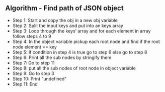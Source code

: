 ## Algorithm - Find path of JSON object

- Step 1: Start and copy the obj in a new obj variable
- Step 2: Split the input keys and put into an keys array
- Step 3: Loop through the keys’ array and for each element in array follow steps 4 to 9
- Step 4: In the object variable pickup each root node and find if the root node element == key
- Step 5: If condition in step 4 is true go to step 6 else go to step 8
- Step 6: Print all the sub nodes by stringify them
- Step 7: Go to step 11
- Step 8: put all the sub nodes of root node in object variable
- Step 9: Go to step 3
- Step 10: Print "undefined"
- Step 11: End

